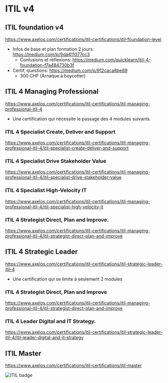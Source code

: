 # ITIL v4
## ITIL foundation v4
https://www.axelos.com/certifications/itil-certifications/itil-foundation-level
* Infos de base et plan formation 2 jours: https://medium.com/p/9da411077cc3
  * Conlusions et réflexions: https://medium.com/quicklearn/itil-4-foundation-f7a484730b3f
* Certif, questions: https://medium.com/p/912caca8be89
  * 300 CHF (Arnaque à boycotter)

## ITIL 4 Managing Professional
https://www.axelos.com/certifications/itil-certifications/itil-managing-professional-itil-4
* Une certification qui nécessite le passage des 4 modules suivants.
### ITIL 4 Specialist Create, Deliver and Support
https://www.axelos.com/certifications/itil-certifications/itil-managing-professional-itil-4/itil-specialist-create-deliver-and-support
### ITIL 4 Specialist Drive Stakeholder Value
https://www.axelos.com/certifications/itil-certifications/itil-managing-professional-itil-4/itil-specialist-drive-stakeholder-value
### ITIL 4 Specialist High-Velocity IT
https://www.axelos.com/certifications/itil-certifications/itil-managing-professional-itil-4/itil-specialist-high-velocity-it
### ITIL 4 Strategist Direct, Plan and Improve.
https://www.axelos.com/certifications/itil-certifications/itil-managing-professional-itil-4/itil-strategist-direct-plan-and-improve

## ITIL 4 Strategic Leader
https://www.axelos.com/certifications/itil-certifications/itil-strategic-leader-itil-4
* Une certification qui se limite à seulement 2 modules
### ITIL 4 Strategist Direct, Plan and Improve
https://www.axelos.com/certifications/itil-certifications/itil-managing-professional-itil-4/itil-strategist-direct-plan-and-improve
### ITIL 4 Leader Digital and IT Strategy.
https://www.axelos.com/certifications/itil-certifications/itil-strategic-leader-itil-4/itil-leader-digital-and-it-strategy
## ITIL Master
https://www.axelos.com/certifications/itil-certifications/itil-master

![ITIL badge](https://www.axelos.com/Corporate/media/Images/Website%20Assets/Digital%20Badges/ITIL-Foundation-Digital-Badge.gif)
